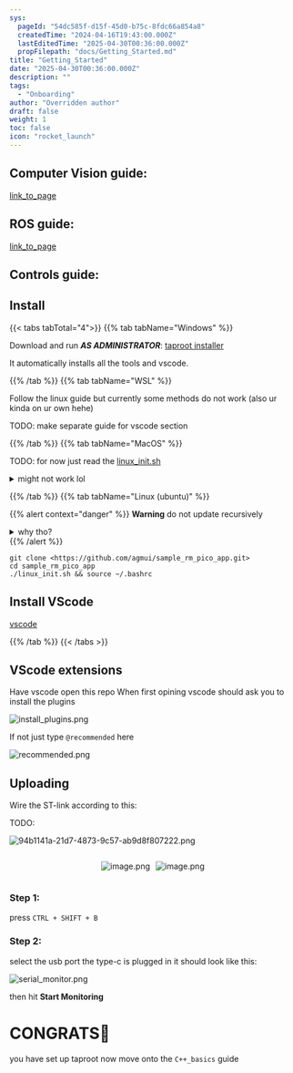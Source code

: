 ```yaml
---
sys:
  pageId: "54dc585f-d15f-45d0-b75c-8fdc66a854a8"
  createdTime: "2024-04-16T19:43:00.000Z"
  lastEditedTime: "2025-04-30T00:36:00.000Z"
  propFilepath: "docs/Getting_Started.md"
title: "Getting_Started"
date: "2025-04-30T00:36:00.000Z"
description: ""
tags:
  - "Onboarding"
author: "Overridden author"
draft: false
weight: 1
toc: false
icon: "rocket_launch"
---
```


## Computer Vision guide:

[link_to_page](86d45bc0-388b-4d26-8848-44f255f73d0e)

## ROS guide:

[link_to_page](3c76c1de-ec8f-46d6-8b0a-294005edc2d5)

## Controls guide:

## Install

{{< tabs tabTotal="4">}}
{{% tab tabName="Windows" %}}

Download and run _**AS ADMINISTRATOR**_: [taproot installer](https://github.com/Thornbots/TeachingFreshies/releases/tag/1.0)

It automatically installs all the tools and vscode.

{{% /tab %}}
{{% tab tabName="WSL" %}}

Follow the linux guide but currently some methods do not work (also ur kinda on ur own hehe)

TODO: make separate guide for vscode section

{{% /tab %}}
{{% tab tabName="MacOS" %}}

TODO: for now just read the [linux_init.sh](https://github.com/agmui/sample_rm_pico_app/blob/main/linux_init.sh)

<details>
<summary>might not work lol</summary>

`brew install libusb pkg-config`

Next install: [vscode](https://code.visualstudio.com/Download)

</details>

{{% /tab %}}
{{% tab tabName="Linux (ubuntu)" %}}

{{% alert context="danger" %}}
**Warning** do not update recursively
<details>
<summary>why tho?</summary>
There are some submodules that may go on for a while (like tinyusb) and I highly
recommend you don't need to get them.
If you want to see what submodules I update just look in `linux_init.sh`
</details>
{{% /alert %}}

```shell
git clone <https://github.com/agmui/sample_rm_pico_app.git>
cd sample_rm_pico_app
./linux_init.sh && source ~/.bashrc
```

## Install VScode

[vscode](https://code.visualstudio.com/Download)

{{% /tab %}}
{{< /tabs >}}

## VScode extensions

Have vscode open this repo
When first opining vscode should ask you to install the plugins

![install_plugins.png](https://prod-files-secure.s3.us-west-2.amazonaws.com/d518164a-d88e-44d1-a4ee-3adb3bd8bce0/89bd30f0-1825-4e77-867b-0a41ce370880/install_plugins.png?X-Amz-Algorithm=AWS4-HMAC-SHA256&X-Amz-Content-Sha256=UNSIGNED-PAYLOAD&X-Amz-Credential=ASIAZI2LB466ZX3V2FTD%2F20250616%2Fus-west-2%2Fs3%2Faws4_request&X-Amz-Date=20250616T181221Z&X-Amz-Expires=3600&X-Amz-Security-Token=IQoJb3JpZ2luX2VjEHoaCXVzLXdlc3QtMiJIMEYCIQDs%2BDExpAUu9%2BNIZQ5eYe8Bex9orehsvmTYrmzC82npjAIhAOeMYn8vDVOdeh89OSZIfKqL2XHhCbxR0hliLD0KcQmJKv8DCGMQABoMNjM3NDIzMTgzODA1IgyVqP8QCndDcqlU950q3AOWd%2F2EiYbxytqFCB%2BNCvPik86avdLTRCWWQDuAovmYpoa2gUrx%2Bx3fbG5OpqxN3u%2FZ%2BqzVAD5hH1aeIDPf%2FiQ66XXsxt0ZI2JnhkjqZJe9750cEBN6KGQ1DKbml6XC0sdrz13Fpsxery80ChMVN750N%2BrOTfmFU%2BRe%2Bw9PCSEkLYd9cFMXhsPzgQObcjDwGuy3MJzgW4fvDTTQ9oqz%2Bk%2FogyFZiHbGtBcCGLqn20E%2B3N4S2hma1plCcv836NwTPfhLp9nUMXeIsgKdwnS1Y70d58D6vnqoPpAOrH0RMz5xB0lhngelo3zENiUihgkWUFWCSMX8PY0bF%2FAlNBIGGL6stwEkT%2BuKebiiBIuK4RMfQles%2B4K%2FgPdULF6QuOBGIC0FKbAOZpVuelEhOuZDChCv5R3LPZvLOQL%2BqfSgWJAdNNg1%2FGV%2F646Lm1xc5IFG00gy7B3f%2Bhc7RTR0dPMqB3XtCmPgXFJyWSMqN7eWNT0fAWo44Vv5fCe2fue2pVceqCqDkhJZCEEK6DOS9l7vwrQ7lyE2%2BxMBtpw8w9q8T%2FMxwpAJ7PFIYT12XwUnpD0vre8XL%2FiJ5meIFpcBPeNhMnuQXxX0DVk3v8Tnra1JWerJ0KfTnVoC5Z4CQZB%2FHzCjr8HCBjqkAR2xGfYltJWiX5lst0PUh0DCfGNrS4yanj4zx7yKygIK2Q27DTwWbzNus0bi3uzEaeCxUeG2RoKYARGW9nv2jkHyYdmuGUJIl5QtAPtuim0sfs8wXbij8YyH94EKDhKuwoOECUzSYw0LPaJFWTJqMhoITcrwDZsbh2llAliQcvtz%2FRFzibLv3kmN1D9CO5%2FHrV9%2BbTfoYz%2B6s5fVKT9pfE2CPuMX&X-Amz-Signature=9cbefc8cfe54be42df15b320033903fcebe8273db70c5a5e8355c56a93a272c5&X-Amz-SignedHeaders=host&x-amz-checksum-mode=ENABLED&x-id=GetObject)

If not just type `@recommended` here  

![recommended.png](https://prod-files-secure.s3.us-west-2.amazonaws.com/d518164a-d88e-44d1-a4ee-3adb3bd8bce0/61e661e9-5d85-4dfc-be0d-8d2097a5e793/recommended.png?X-Amz-Algorithm=AWS4-HMAC-SHA256&X-Amz-Content-Sha256=UNSIGNED-PAYLOAD&X-Amz-Credential=ASIAZI2LB466ZX3V2FTD%2F20250616%2Fus-west-2%2Fs3%2Faws4_request&X-Amz-Date=20250616T181221Z&X-Amz-Expires=3600&X-Amz-Security-Token=IQoJb3JpZ2luX2VjEHoaCXVzLXdlc3QtMiJIMEYCIQDs%2BDExpAUu9%2BNIZQ5eYe8Bex9orehsvmTYrmzC82npjAIhAOeMYn8vDVOdeh89OSZIfKqL2XHhCbxR0hliLD0KcQmJKv8DCGMQABoMNjM3NDIzMTgzODA1IgyVqP8QCndDcqlU950q3AOWd%2F2EiYbxytqFCB%2BNCvPik86avdLTRCWWQDuAovmYpoa2gUrx%2Bx3fbG5OpqxN3u%2FZ%2BqzVAD5hH1aeIDPf%2FiQ66XXsxt0ZI2JnhkjqZJe9750cEBN6KGQ1DKbml6XC0sdrz13Fpsxery80ChMVN750N%2BrOTfmFU%2BRe%2Bw9PCSEkLYd9cFMXhsPzgQObcjDwGuy3MJzgW4fvDTTQ9oqz%2Bk%2FogyFZiHbGtBcCGLqn20E%2B3N4S2hma1plCcv836NwTPfhLp9nUMXeIsgKdwnS1Y70d58D6vnqoPpAOrH0RMz5xB0lhngelo3zENiUihgkWUFWCSMX8PY0bF%2FAlNBIGGL6stwEkT%2BuKebiiBIuK4RMfQles%2B4K%2FgPdULF6QuOBGIC0FKbAOZpVuelEhOuZDChCv5R3LPZvLOQL%2BqfSgWJAdNNg1%2FGV%2F646Lm1xc5IFG00gy7B3f%2Bhc7RTR0dPMqB3XtCmPgXFJyWSMqN7eWNT0fAWo44Vv5fCe2fue2pVceqCqDkhJZCEEK6DOS9l7vwrQ7lyE2%2BxMBtpw8w9q8T%2FMxwpAJ7PFIYT12XwUnpD0vre8XL%2FiJ5meIFpcBPeNhMnuQXxX0DVk3v8Tnra1JWerJ0KfTnVoC5Z4CQZB%2FHzCjr8HCBjqkAR2xGfYltJWiX5lst0PUh0DCfGNrS4yanj4zx7yKygIK2Q27DTwWbzNus0bi3uzEaeCxUeG2RoKYARGW9nv2jkHyYdmuGUJIl5QtAPtuim0sfs8wXbij8YyH94EKDhKuwoOECUzSYw0LPaJFWTJqMhoITcrwDZsbh2llAliQcvtz%2FRFzibLv3kmN1D9CO5%2FHrV9%2BbTfoYz%2B6s5fVKT9pfE2CPuMX&X-Amz-Signature=6cd4d0cf38405cf27e76acf349caf57e0a8862ec9de29cb671f725dacd679162&X-Amz-SignedHeaders=host&x-amz-checksum-mode=ENABLED&x-id=GetObject)

## Uploading

Wire the ST-link according to this:

TODO:

![94b1141a-21d7-4873-9c57-ab9d8f807222.png](https://prod-files-secure.s3.us-west-2.amazonaws.com/d518164a-d88e-44d1-a4ee-3adb3bd8bce0/e5fad17d-ab82-4300-9f4c-505ab4b1202c/94b1141a-21d7-4873-9c57-ab9d8f807222.png?X-Amz-Algorithm=AWS4-HMAC-SHA256&X-Amz-Content-Sha256=UNSIGNED-PAYLOAD&X-Amz-Credential=ASIAZI2LB466ZX3V2FTD%2F20250616%2Fus-west-2%2Fs3%2Faws4_request&X-Amz-Date=20250616T181221Z&X-Amz-Expires=3600&X-Amz-Security-Token=IQoJb3JpZ2luX2VjEHoaCXVzLXdlc3QtMiJIMEYCIQDs%2BDExpAUu9%2BNIZQ5eYe8Bex9orehsvmTYrmzC82npjAIhAOeMYn8vDVOdeh89OSZIfKqL2XHhCbxR0hliLD0KcQmJKv8DCGMQABoMNjM3NDIzMTgzODA1IgyVqP8QCndDcqlU950q3AOWd%2F2EiYbxytqFCB%2BNCvPik86avdLTRCWWQDuAovmYpoa2gUrx%2Bx3fbG5OpqxN3u%2FZ%2BqzVAD5hH1aeIDPf%2FiQ66XXsxt0ZI2JnhkjqZJe9750cEBN6KGQ1DKbml6XC0sdrz13Fpsxery80ChMVN750N%2BrOTfmFU%2BRe%2Bw9PCSEkLYd9cFMXhsPzgQObcjDwGuy3MJzgW4fvDTTQ9oqz%2Bk%2FogyFZiHbGtBcCGLqn20E%2B3N4S2hma1plCcv836NwTPfhLp9nUMXeIsgKdwnS1Y70d58D6vnqoPpAOrH0RMz5xB0lhngelo3zENiUihgkWUFWCSMX8PY0bF%2FAlNBIGGL6stwEkT%2BuKebiiBIuK4RMfQles%2B4K%2FgPdULF6QuOBGIC0FKbAOZpVuelEhOuZDChCv5R3LPZvLOQL%2BqfSgWJAdNNg1%2FGV%2F646Lm1xc5IFG00gy7B3f%2Bhc7RTR0dPMqB3XtCmPgXFJyWSMqN7eWNT0fAWo44Vv5fCe2fue2pVceqCqDkhJZCEEK6DOS9l7vwrQ7lyE2%2BxMBtpw8w9q8T%2FMxwpAJ7PFIYT12XwUnpD0vre8XL%2FiJ5meIFpcBPeNhMnuQXxX0DVk3v8Tnra1JWerJ0KfTnVoC5Z4CQZB%2FHzCjr8HCBjqkAR2xGfYltJWiX5lst0PUh0DCfGNrS4yanj4zx7yKygIK2Q27DTwWbzNus0bi3uzEaeCxUeG2RoKYARGW9nv2jkHyYdmuGUJIl5QtAPtuim0sfs8wXbij8YyH94EKDhKuwoOECUzSYw0LPaJFWTJqMhoITcrwDZsbh2llAliQcvtz%2FRFzibLv3kmN1D9CO5%2FHrV9%2BbTfoYz%2B6s5fVKT9pfE2CPuMX&X-Amz-Signature=fc02c778750b33a7c1ac1842f576a2fa93973b2f64911f966e30a995cdf34d4e&X-Amz-SignedHeaders=host&x-amz-checksum-mode=ENABLED&x-id=GetObject)

<div style="display: flex;flex-direction: row; column-gap:10px; max-width: 630px;justify-content: center;">
<div>

![image.png](https://prod-files-secure.s3.us-west-2.amazonaws.com/d518164a-d88e-44d1-a4ee-3adb3bd8bce0/210ecb78-1116-4d7b-b9b7-2292f66fa2c2/image.png?X-Amz-Algorithm=AWS4-HMAC-SHA256&X-Amz-Content-Sha256=UNSIGNED-PAYLOAD&X-Amz-Credential=ASIAZI2LB466SJXLPVSO%2F20250616%2Fus-west-2%2Fs3%2Faws4_request&X-Amz-Date=20250616T181227Z&X-Amz-Expires=3600&X-Amz-Security-Token=IQoJb3JpZ2luX2VjEHoaCXVzLXdlc3QtMiJHMEUCICfVjr79iV7eVmCaKgY%2Fypg05ve3wRss354PE9jyUnn1AiEArMe%2BbaXuTICeGvRI5cSnhR5jIBFan4SSHTKjx4R8H4oq%2FwMIYxAAGgw2Mzc0MjMxODM4MDUiDJ7VFrEz3IxhC7vdTSrcA1EKH%2BxpqVDsoGJHclIEZtsaabin6xmlc8iYuhMDqpSQYXe3XY9DDZnJkJTaGgqF81fRv1v1CxILPQ0EhKGsWxSBQXUBs1x2iHXiFAQQ38nWt5qtJDtvTuorCdNKjRiGF7zu%2FOsy3XYjeqrHSket%2BVFNhSh%2Br39KUTO4zJdlu8DKBtsSuH%2FPMGA5DkJbYLhR07TZgmgblAu6HUCSVcY8dHTcgXVMi%2BsQ9ZxaBTeX9yd7ziO7yrW0r5DfXJVM%2Btmjr%2B9zOUckFMGZwxQgpvbtIQddjBMn%2FkzH9uSb9iINrlW0k2dS3hvI%2BRib%2BcaHc1sIbkYxaE8J3iKy%2BzesFsjoslPoG%2BHrwI9uT9VaICGwVnLC1tMpRckgrNeFxXGM3%2BYVLwxeDE2SiX0SQU4DstvPeQH%2BTGtNCSe6kzUzcVUvuW0OzND%2B9mKt9sowt3pNJuFhYAgqobSnkC1XuQJsigpAZHOmkc0eDU9WoraSq3lnG1XsPtx%2FPDtyayyqjfjIwjVNHG7YxkJA1EgTezkbjsG7O4crG5%2F6Ek%2Fq0w1PsGeb0Qb77kQhsdtJgIqFSQwpNZWB4HqUaUHCkfVYNv6X7ndUR7MgQL94iLR2GpDLtBbyXbgkbdK%2BZZAM2KsI0mZ%2FMLmvwcIGOqUBex%2FtlUX7EHAXj4Da%2BhPnyK%2FsIlO2lotDpg1HpDPDFOP2y3CbhLVhpQl43lGVHepzGPR7%2BqH0WDOLEAfaBR4hPWB1ezXY4JncfENr79chFwVfGa%2BM%2BF295pfwCx7plLyJUk9SN6BaQO2TYXGEW7UUFcB7J25MZEcFdSH9KJlruyXXGbwByUsOVoVGrryhWPyH6Rka8Ic3erj2vLgpK59vNqUYzldI&X-Amz-Signature=2cec5323a47404a426dd69a2eee39ae0c281504bf2d5642d05612ab0e2bf5683&X-Amz-SignedHeaders=host&x-amz-checksum-mode=ENABLED&x-id=GetObject)

</div>
<div>

![image.png](https://prod-files-secure.s3.us-west-2.amazonaws.com/d518164a-d88e-44d1-a4ee-3adb3bd8bce0/33a0fd0f-8ca6-4a86-8e09-26e95ded1fff/image.png?X-Amz-Algorithm=AWS4-HMAC-SHA256&X-Amz-Content-Sha256=UNSIGNED-PAYLOAD&X-Amz-Credential=ASIAZI2LB466TBWRFJOE%2F20250616%2Fus-west-2%2Fs3%2Faws4_request&X-Amz-Date=20250616T181228Z&X-Amz-Expires=3600&X-Amz-Security-Token=IQoJb3JpZ2luX2VjEHoaCXVzLXdlc3QtMiJHMEUCIGQcvO8cLUh4gJsj057dhqyc%2BNY5FJTcdcjBCklOk2qqAiEAtilUEjmnjlyNy83gT7n7QZuC18kKALxs%2BZ6Xc%2BqAzqYq%2FwMIYxAAGgw2Mzc0MjMxODM4MDUiDOqyK3hRWjxGaoiVXSrcAyIm4YOue6Kck6306V83AhN2z1mx1KfPNlsoP85WVPM6oOEvnP5wpjDqt3%2FGiOiWoPZ8iFSpq5nWNOD5NoFVJQjWblDx%2BLzhJp3kvqQykesF8JZavzTLKsoEFk7XBPUjI4QHJFDyiPwz718KE%2Bjftoo6QjHW4x88j4gzg5Vsy0U7wXIpSUixUPKLU0Tfk1vqOUyo4%2BbmQLEFLogDbkTvG1n6S4MYFHxESsEqqnY%2BgaPDWcaZN2GMPXxR0VPV4qVzHqX4S5jd3xlkOTKMI%2FQcGKois4LWwxA%2BB3a7%2BazvfPGM9Fb0NRLpgAxAKbHH8U6fu%2Bb%2B6Op3X%2BsDIRXyigurYwf1okkWBmeJDx08aDZbsHIf5zcrak165MecMTiG58kjPo888Ig%2F%2BDEuIw3j9iL7QzIyb0HgOU9QGiWj542GwVfkE42BqCXIjhbIv6RMhAGEuA3lrWsODsoDV5nYv2fpiGMOSmAcU1ylL7qmmZak07FcOdKL387G%2BJKgofAGbMMC%2Fjal2dUgSvSt0nyXqLjdlYGOqBPRL0nRLre7nS0hziSz4g0WS7Mg5gz6pRJy2sXA6IBsxAFWXr9JWTAR9Pvq3fBuyX9N1V%2F4cF0FBgaCq%2BgRzC2%2F88iAWAHRKRvsMI6wwcIGOqUB0oKhHY73bbHlhkjiLJc7tlapqjVtuD1TujXPb%2BfQ7OR1wAW2ahQQA3qjfzyUDA%2F7ejcj5IiApjL66TsmoFgJnCVwfP4xxynRIypXd%2BHIJ5za3fPEPTw%2B50ayIwMh52oaa8DggsOYK1wiijF8gPTVobupsdXPxiR%2F6%2BzeSByPW5owg0QPHmNBWusHZUUw4rQHgrCqNPuCijAJLWUn0RoD3M9hY68O&X-Amz-Signature=e10b85dd40061e0453cf3e1e3a2fc11f01a17bc24a42424cf3471dbf9c98a8b2&X-Amz-SignedHeaders=host&x-amz-checksum-mode=ENABLED&x-id=GetObject)

</div>
</div>

### Step 1:

press `CTRL + SHIFT + B`

### Step 2:

select the usb port the type-c is plugged in it should look like this:

![serial_monitor.png](https://prod-files-secure.s3.us-west-2.amazonaws.com/d518164a-d88e-44d1-a4ee-3adb3bd8bce0/f03f4774-05d4-4393-b6a0-d5efb6d315ab/serial_monitor.png?X-Amz-Algorithm=AWS4-HMAC-SHA256&X-Amz-Content-Sha256=UNSIGNED-PAYLOAD&X-Amz-Credential=ASIAZI2LB466ZX3V2FTD%2F20250616%2Fus-west-2%2Fs3%2Faws4_request&X-Amz-Date=20250616T181221Z&X-Amz-Expires=3600&X-Amz-Security-Token=IQoJb3JpZ2luX2VjEHoaCXVzLXdlc3QtMiJIMEYCIQDs%2BDExpAUu9%2BNIZQ5eYe8Bex9orehsvmTYrmzC82npjAIhAOeMYn8vDVOdeh89OSZIfKqL2XHhCbxR0hliLD0KcQmJKv8DCGMQABoMNjM3NDIzMTgzODA1IgyVqP8QCndDcqlU950q3AOWd%2F2EiYbxytqFCB%2BNCvPik86avdLTRCWWQDuAovmYpoa2gUrx%2Bx3fbG5OpqxN3u%2FZ%2BqzVAD5hH1aeIDPf%2FiQ66XXsxt0ZI2JnhkjqZJe9750cEBN6KGQ1DKbml6XC0sdrz13Fpsxery80ChMVN750N%2BrOTfmFU%2BRe%2Bw9PCSEkLYd9cFMXhsPzgQObcjDwGuy3MJzgW4fvDTTQ9oqz%2Bk%2FogyFZiHbGtBcCGLqn20E%2B3N4S2hma1plCcv836NwTPfhLp9nUMXeIsgKdwnS1Y70d58D6vnqoPpAOrH0RMz5xB0lhngelo3zENiUihgkWUFWCSMX8PY0bF%2FAlNBIGGL6stwEkT%2BuKebiiBIuK4RMfQles%2B4K%2FgPdULF6QuOBGIC0FKbAOZpVuelEhOuZDChCv5R3LPZvLOQL%2BqfSgWJAdNNg1%2FGV%2F646Lm1xc5IFG00gy7B3f%2Bhc7RTR0dPMqB3XtCmPgXFJyWSMqN7eWNT0fAWo44Vv5fCe2fue2pVceqCqDkhJZCEEK6DOS9l7vwrQ7lyE2%2BxMBtpw8w9q8T%2FMxwpAJ7PFIYT12XwUnpD0vre8XL%2FiJ5meIFpcBPeNhMnuQXxX0DVk3v8Tnra1JWerJ0KfTnVoC5Z4CQZB%2FHzCjr8HCBjqkAR2xGfYltJWiX5lst0PUh0DCfGNrS4yanj4zx7yKygIK2Q27DTwWbzNus0bi3uzEaeCxUeG2RoKYARGW9nv2jkHyYdmuGUJIl5QtAPtuim0sfs8wXbij8YyH94EKDhKuwoOECUzSYw0LPaJFWTJqMhoITcrwDZsbh2llAliQcvtz%2FRFzibLv3kmN1D9CO5%2FHrV9%2BbTfoYz%2B6s5fVKT9pfE2CPuMX&X-Amz-Signature=669f321fb6e57f4c92617a7f87246d89ac8809a8b4dfe3172ff7f093723f037f&X-Amz-SignedHeaders=host&x-amz-checksum-mode=ENABLED&x-id=GetObject)

then hit **Start Monitoring**

# CONGRATS🎉

you have set up taproot now move onto the `C++_basics` guide
